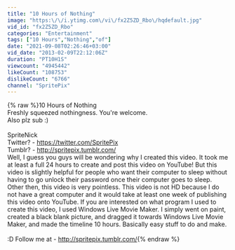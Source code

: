 ```yaml
---
title: "10 Hours of Nothing"
image: "https:\/\/i.ytimg.com\/vi\/fx2Z5ZD_Rbo\/hqdefault.jpg"
vid_id: "fx2Z5ZD_Rbo"
categories: "Entertainment"
tags: ["10 Hours","Nothing","of"]
date: "2021-09-08T02:26:46+03:00"
vid_date: "2013-02-09T22:12:06Z"
duration: "PT10H1S"
viewcount: "4945442"
likeCount: "108753"
dislikeCount: "6766"
channel: "SpritePix"
---
```

{% raw %}10 Hours of Nothing<br />Freshly squeezed nothingness. You're welcome.<br />Also plz sub :)<br /><br />SpriteNick<br />Twitter? - <a rel="nofollow" target="blank" href="https://twitter.com/SpritePix">https://twitter.com/SpritePix</a><br />Tumblr? - <a rel="nofollow" target="blank" href="http://spritepix.tumblr.com/">http://spritepix.tumblr.com/</a><br />Well, I guess you guys will be wondering why I created this video. It took me at least a full 24 hours to create and post this video on YouTube! But this video is slightly helpful for people who want their computer to sleep without having to go unlock their password once their computer goes to sleep. Other then, this video is very pointless. This video is not HD because I do not have a great computer and it would take at least one week of publishing this video onto YouTube. If you are interested on what program I used to create this video, I used Windows Live Movie Maker. I simply went on paint, created a black blank picture, and dragged it towards Windows Live Movie Maker, and made the timeline 10 hours. Basically easy stuff to do and make.<br /><br />:D Follow me at - <a rel="nofollow" target="blank" href="http://spritepix.tumblr.com/">http://spritepix.tumblr.com/</a>{% endraw %}
